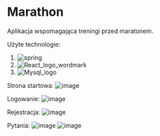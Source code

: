 # Marathon

Aplikacja wspomagająca treningi przed maratonem.

Użyte technologie:
1. ![spring](https://github.com/kmozdzen/GymTracker/assets/91953879/4f03e6a3-320c-4b3b-8921-37dabdf85ede)
2. ![React_logo_wordmark](https://github.com/kmozdzen/GymTracker/assets/91953879/587ea392-df56-410d-9dc3-b2e5b16ba990)
3. ![Mysql_logo](https://github.com/kmozdzen/GymTracker/assets/91953879/23515df9-ad1e-43e1-bf7d-f2b4b7c0cfbf)

Strona startowa:
![image](https://github.com/kmozdzen/Marathon/assets/91953879/8e3837c1-0f89-4099-ae31-faab49be647c)

Logowanie:
![image](https://github.com/kmozdzen/Marathon/assets/91953879/24beb014-ce94-4427-b361-03ba012c95c6)

Rejestracja:
![image](https://github.com/kmozdzen/Marathon/assets/91953879/ce85b85f-3b95-48ae-a524-39d9c9e3c539)

Pytania:
![image](https://github.com/kmozdzen/Marathon/assets/91953879/b1c5f30c-8fa0-4cb0-abde-07530aa3044d)
![image](https://github.com/kmozdzen/Marathon/assets/91953879/83c50107-fd6a-4b14-a5c5-4425dbd5cc77)
